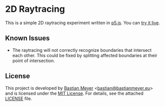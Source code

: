 # 2D Raytracing

This is a simple 2D raytracing experiment written in [p5.js](https://p5js.org). You can
[try it live](https://bmeu.github.io/Raytracing/).

## Known Issues

* The raytracing will not correctly recognize boundaries that intersect each other. This could be fixed by splitting
  affected boundaries at their point of intersection.

## License

This project is developed by [Bastian Meyer](https://www.bastianmeyer.eu)
<[bastian@bastianmeyer.eu](mailto:bastian@bastianmeyer.eu)> and is licensed under the
[MIT License]((http://www.opensource.org/licenses/MIT)). For details, see the attached [LICENSE](LICENSE) file. 
